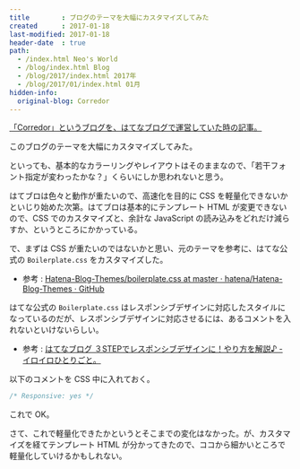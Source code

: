 ```yaml
---
title        : ブログのテーマを大幅にカスタマイズしてみた
created      : 2017-01-18
last-modified: 2017-01-18
header-date  : true
path:
  - /index.html Neo's World
  - /blog/index.html Blog
  - /blog/2017/index.html 2017年
  - /blog/2017/01/index.html 01月
hidden-info:
  original-blog: Corredor
---
```


<ins class="ins-block">

「Corredor」というブログを、はてなブログで運営していた時の記事。

</ins>

このブログのテーマを大幅にカスタマイズしてみた。

といっても、基本的なカラーリングやレイアウトはそのままなので、「若干フォント指定が変わったかな？」くらいにしか思われないと思う。

はてブロは色々と動作が重たいので、高速化を目的に CSS を軽量化できないかといじり始めた次第。はてブロは基本的にテンプレート HTML が変更できないので、CSS でのカスタマイズと、余計な JavaScript の読み込みをどれだけ減らすか、というところにかかっている。

で、まずは CSS が重たいのではないかと思い、元のテーマを参考に、はてな公式の `Boilerplate.css` をカスタマイズした。

- 参考 : [Hatena-Blog-Themes/boilerplate.css at master · hatena/Hatena-Blog-Themes · GitHub](https://github.com/hatena/Hatena-Blog-Themes/blob/master/boilerplate/boilerplate.css)

はてな公式の `Boilerplate.css` はレスポンシブデザインに対応したスタイルになっているのだが、レスポンシブデザインに対応させるには、あるコメントを入れないといけないらしい。

- 参考 : [はてなブログ ３STEPでレスポンシブデザインに！やり方を解説♪ - イロイロひとりごと。](http://happylife-tsubuyaki.hatenablog.com/entry/hatenablog-responsive-design#STEP3Responsiveyes%E3%81%AB%E3%81%99%E3%82%8B)

以下のコメントを CSS 中に入れておく。

```css
/* Responsive: yes */
```

これで OK。

さて、これで軽量化できたかというとそこまでの変化はなかった。が、カスタマイズを経てテンプレート HTML が分かってきたので、ココから細かいところで軽量化していけるかもしれない。
